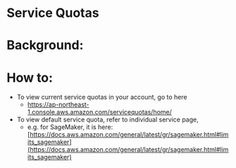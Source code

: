 # Service Quotas

# Background:

# How to:

- To view current service quotas in your account, go to here
    - https://ap-northeast-1.console.aws.amazon.com/servicequotas/home/
- To view default service quota, refer to individual service page,
    - e.g. for SageMaker, it is here: [https://docs.aws.amazon.com/general/latest/gr/sagemaker.html#limits_sagemaker](https://docs.aws.amazon.com/general/latest/gr/sagemaker.html#limits_sagemaker)